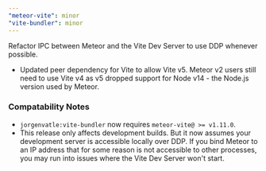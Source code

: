 ```yaml
---
"meteor-vite": minor
"vite-bundler": minor
---
```


Refactor IPC between Meteor and the Vite Dev Server to use DDP whenever possible.
- Updated peer dependency for Vite to allow Vite v5. Meteor v2 users still need to use Vite v4 as v5 dropped support for Node v14 - the Node.js version used by Meteor. 

### Compatability Notes
- `jorgenvatle:vite-bundler` now requires `meteor-vite@ >= v1.11.0`.
- This release only affects development builds. But it now assumes your development server is accessible locally over
DDP. If you bind Meteor to an IP address that for some reason is not accessible to other processes, you may run into 
issues where the Vite Dev Server won't start.
